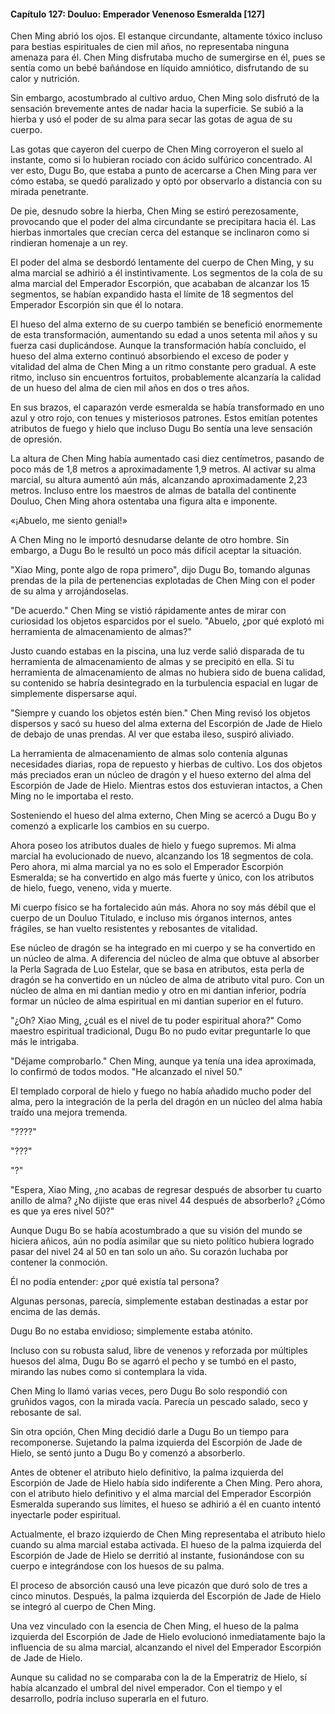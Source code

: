 
#### Capítulo 127: Douluo: Emperador Venenoso Esmeralda [127]

Chen Ming abrió los ojos. El estanque circundante, altamente tóxico incluso para bestias espirituales de cien mil años, no representaba ninguna amenaza para él. Chen Ming disfrutaba mucho de sumergirse en él, pues se sentía como un bebé bañándose en líquido amniótico, disfrutando de su calor y nutrición.

Sin embargo, acostumbrado al cultivo arduo, Chen Ming solo disfrutó de la sensación brevemente antes de nadar hacia la superficie. Se subió a la hierba y usó el poder de su alma para secar las gotas de agua de su cuerpo.

Las gotas que cayeron del cuerpo de Chen Ming corroyeron el suelo al instante, como si lo hubieran rociado con ácido sulfúrico concentrado. Al ver esto, Dugu Bo, que estaba a punto de acercarse a Chen Ming para ver cómo estaba, se quedó paralizado y optó por observarlo a distancia con su mirada penetrante.

De pie, desnudo sobre la hierba, Chen Ming se estiró perezosamente, provocando que el poder del alma circundante se precipitara hacia él. Las hierbas inmortales que crecían cerca del estanque se inclinaron como si rindieran homenaje a un rey.

El poder del alma se desbordó lentamente del cuerpo de Chen Ming, y su alma marcial se adhirió a él instintivamente. Los segmentos de la cola de su alma marcial del Emperador Escorpión, que acababan de alcanzar los 15 segmentos, se habían expandido hasta el límite de 18 segmentos del Emperador Escorpión sin que él lo notara.

El hueso del alma externo de su cuerpo también se benefició enormemente de esta transformación, aumentando su edad a unos setenta mil años y su fuerza casi duplicándose. Aunque la transformación había concluido, el hueso del alma externo continuó absorbiendo el exceso de poder y vitalidad del alma de Chen Ming a un ritmo constante pero gradual. A este ritmo, incluso sin encuentros fortuitos, probablemente alcanzaría la calidad de un hueso del alma de cien mil años en dos o tres años.

En sus brazos, el caparazón verde esmeralda se había transformado en uno azul y otro rojo, con tenues y misteriosos patrones. Estos emitían potentes atributos de fuego y hielo que incluso Dugu Bo sentía una leve sensación de opresión.

La altura de Chen Ming había aumentado casi diez centímetros, pasando de poco más de 1,8 metros a aproximadamente 1,9 metros. Al activar su alma marcial, su altura aumentó aún más, alcanzando aproximadamente 2,23 metros. Incluso entre los maestros de almas de batalla del continente Douluo, Chen Ming ahora ostentaba una figura alta e imponente.

«¡Abuelo, me siento genial!»

A Chen Ming no le importó desnudarse delante de otro hombre. Sin embargo, a Dugu Bo le resultó un poco más difícil aceptar la situación.

"Xiao Ming, ponte algo de ropa primero", dijo Dugu Bo, tomando algunas prendas de la pila de pertenencias explotadas de Chen Ming con el poder de su alma y arrojándoselas.

"De acuerdo." Chen Ming se vistió rápidamente antes de mirar con curiosidad los objetos esparcidos por el suelo. "Abuelo, ¿por qué explotó mi herramienta de almacenamiento de almas?"

Justo cuando estabas en la piscina, una luz verde salió disparada de tu herramienta de almacenamiento de almas y se precipitó en ella. Si tu herramienta de almacenamiento de almas no hubiera sido de buena calidad, su contenido se habría desintegrado en la turbulencia espacial en lugar de simplemente dispersarse aquí.

"Siempre y cuando los objetos estén bien." Chen Ming revisó los objetos dispersos y sacó su hueso del alma externa del Escorpión de Jade de Hielo de debajo de unas prendas. Al ver que estaba ileso, suspiró aliviado.

La herramienta de almacenamiento de almas solo contenía algunas necesidades diarias, ropa de repuesto y hierbas de cultivo. Los dos objetos más preciados eran un núcleo de dragón y el hueso externo del alma del Escorpión de Jade de Hielo. Mientras estos dos estuvieran intactos, a Chen Ming no le importaba el resto.

Sosteniendo el hueso del alma externo, Chen Ming se acercó a Dugu Bo y comenzó a explicarle los cambios en su cuerpo.

Ahora poseo los atributos duales de hielo y fuego supremos. Mi alma marcial ha evolucionado de nuevo, alcanzando los 18 segmentos de cola. Pero ahora, mi alma marcial ya no es solo el Emperador Escorpión Esmeralda; se ha convertido en algo más fuerte y único, con los atributos de hielo, fuego, veneno, vida y muerte.

Mi cuerpo físico se ha fortalecido aún más. Ahora no soy más débil que el cuerpo de un Douluo Titulado, e incluso mis órganos internos, antes frágiles, se han vuelto resistentes y rebosantes de vitalidad.

Ese núcleo de dragón se ha integrado en mi cuerpo y se ha convertido en un núcleo de alma. A diferencia del núcleo de alma que obtuve al absorber la Perla Sagrada de Luo Estelar, que se basa en atributos, esta perla de dragón se ha convertido en un núcleo de alma de atributo vital puro. Con un núcleo de alma en mi dantian medio y otro en mi dantian inferior, podría formar un núcleo de alma espiritual en mi dantian superior en el futuro.

"¿Oh? Xiao Ming, ¿cuál es el nivel de tu poder espiritual ahora?" Como maestro espiritual tradicional, Dugu Bo no pudo evitar preguntarle lo que más le intrigaba.

"Déjame comprobarlo." Chen Ming, aunque ya tenía una idea aproximada, lo confirmó de todos modos. "He alcanzado el nivel 50."

El templado corporal de hielo y fuego no había añadido mucho poder del alma, pero la integración de la perla del dragón en un núcleo del alma había traído una mejora tremenda.

"????"

"???"

"?"

"Espera, Xiao Ming, ¿no acabas de regresar después de absorber tu cuarto anillo de alma? ¿No dijiste que eras nivel 44 después de absorberlo? ¿Cómo es que ya eres nivel 50?"

Aunque Dugu Bo se había acostumbrado a que su visión del mundo se hiciera añicos, aún no podía asimilar que su nieto político hubiera logrado pasar del nivel 24 al 50 en tan solo un año. Su corazón luchaba por contener la conmoción.

Él no podía entender: ¿por qué existía tal persona?

Algunas personas, parecía, simplemente estaban destinadas a estar por encima de las demás.

Dugu Bo no estaba envidioso; simplemente estaba atónito.

Incluso con su robusta salud, libre de venenos y reforzada por múltiples huesos del alma, Dugu Bo se agarró el pecho y se tumbó en el pasto, mirando las nubes como si contemplara la vida.

Chen Ming lo llamó varias veces, pero Dugu Bo solo respondió con gruñidos vagos, con la mirada vacía. Parecía un pescado salado, seco y rebosante de sal.

Sin otra opción, Chen Ming decidió darle a Dugu Bo un tiempo para recomponerse. Sujetando la palma izquierda del Escorpión de Jade de Hielo, se sentó junto a Dugu Bo y comenzó a absorberlo.

Antes de obtener el atributo hielo definitivo, la palma izquierda del Escorpión de Jade de Hielo había sido indiferente a Chen Ming. Pero ahora, con el atributo hielo definitivo y el alma marcial del Emperador Escorpión Esmeralda superando sus límites, el hueso se adhirió a él en cuanto intentó inyectarle poder espiritual.

Actualmente, el brazo izquierdo de Chen Ming representaba el atributo hielo cuando su alma marcial estaba activada. El hueso de la palma izquierda del Escorpión de Jade de Hielo se derritió al instante, fusionándose con su cuerpo e integrándose con los huesos de su palma.

El proceso de absorción causó una leve picazón que duró solo de tres a cinco minutos. Después, la palma izquierda del Escorpión de Jade de Hielo se integró al cuerpo de Chen Ming.

Una vez vinculado con la esencia de Chen Ming, el hueso de la palma izquierda del Escorpión de Jade de Hielo evolucionó inmediatamente bajo la influencia de su alma marcial, alcanzando el nivel del Emperador Escorpión de Jade de Hielo.

Aunque su calidad no se comparaba con la de la Emperatriz de Hielo, sí había alcanzado el umbral del nivel emperador. Con el tiempo y el desarrollo, podría incluso superarla en el futuro.